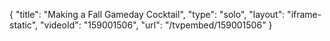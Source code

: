 {
    "title": "Making a Fall Gameday Cocktail",
    "type": "solo",
    "layout": "iframe-static",
    "videoId": "159001506",
    "url": "\/tvpembed\/159001506"
}